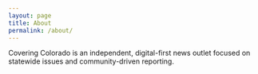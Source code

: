 ```yaml
---
layout: page
title: About
permalink: /about/
---
```


Covering Colorado is an independent, digital-first news outlet focused on statewide issues and community-driven reporting.